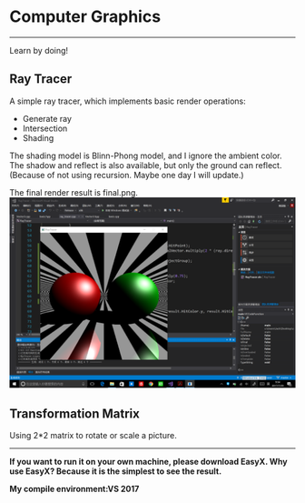# Computer Graphics
---
Learn by doing!
## Ray Tracer
A simple ray tracer, which implements basic render operations:
* Generate ray
* Intersection
* Shading

The shading model is Blinn-Phong model, and I ignore the ambient color.
The shadow and reflect is also available, but only the ground can reflect.(Because of not using recursion. Maybe one day I will update.)

The final render result is final.png.![](https://github.com/Jackmrzhou/Computer-Graphics/blob/master/final.png?raw=true)

## Transformation Matrix
Using 2*2 matrix to rotate or scale a picture.

---
**If you want to run it on your own machine, please download EasyX.
Why use EasyX? Because it is the simplest to see the result.**

**My compile environment:VS 2017**